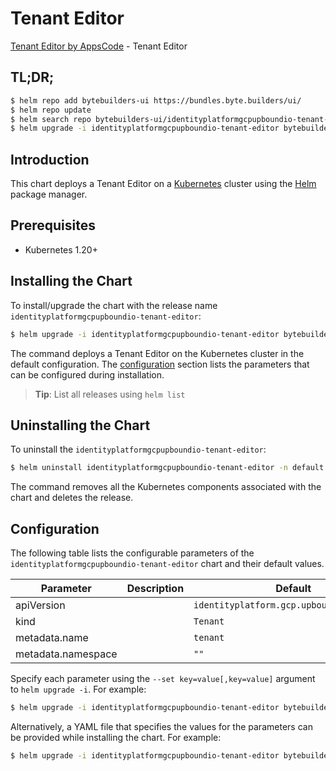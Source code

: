 # Tenant Editor

[Tenant Editor by AppsCode](https://byte.builders) - Tenant Editor

## TL;DR;

```bash
$ helm repo add bytebuilders-ui https://bundles.byte.builders/ui/
$ helm repo update
$ helm search repo bytebuilders-ui/identityplatformgcpupboundio-tenant-editor --version=v0.4.18
$ helm upgrade -i identityplatformgcpupboundio-tenant-editor bytebuilders-ui/identityplatformgcpupboundio-tenant-editor -n default --create-namespace --version=v0.4.18
```

## Introduction

This chart deploys a Tenant Editor on a [Kubernetes](http://kubernetes.io) cluster using the [Helm](https://helm.sh) package manager.

## Prerequisites

- Kubernetes 1.20+

## Installing the Chart

To install/upgrade the chart with the release name `identityplatformgcpupboundio-tenant-editor`:

```bash
$ helm upgrade -i identityplatformgcpupboundio-tenant-editor bytebuilders-ui/identityplatformgcpupboundio-tenant-editor -n default --create-namespace --version=v0.4.18
```

The command deploys a Tenant Editor on the Kubernetes cluster in the default configuration. The [configuration](#configuration) section lists the parameters that can be configured during installation.

> **Tip**: List all releases using `helm list`

## Uninstalling the Chart

To uninstall the `identityplatformgcpupboundio-tenant-editor`:

```bash
$ helm uninstall identityplatformgcpupboundio-tenant-editor -n default
```

The command removes all the Kubernetes components associated with the chart and deletes the release.

## Configuration

The following table lists the configurable parameters of the `identityplatformgcpupboundio-tenant-editor` chart and their default values.

|     Parameter      | Description |                       Default                        |
|--------------------|-------------|------------------------------------------------------|
| apiVersion         |             | <code>identityplatform.gcp.upbound.io/v1beta1</code> |
| kind               |             | <code>Tenant</code>                                  |
| metadata.name      |             | <code>tenant</code>                                  |
| metadata.namespace |             | <code>""</code>                                      |


Specify each parameter using the `--set key=value[,key=value]` argument to `helm upgrade -i`. For example:

```bash
$ helm upgrade -i identityplatformgcpupboundio-tenant-editor bytebuilders-ui/identityplatformgcpupboundio-tenant-editor -n default --create-namespace --version=v0.4.18 --set apiVersion=identityplatform.gcp.upbound.io/v1beta1
```

Alternatively, a YAML file that specifies the values for the parameters can be provided while
installing the chart. For example:

```bash
$ helm upgrade -i identityplatformgcpupboundio-tenant-editor bytebuilders-ui/identityplatformgcpupboundio-tenant-editor -n default --create-namespace --version=v0.4.18 --values values.yaml
```
